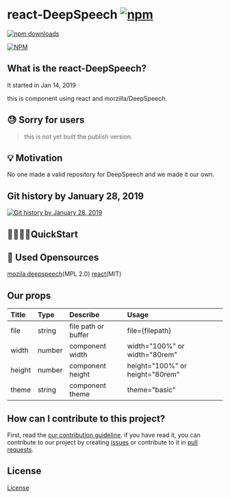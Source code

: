 # react-DeepSpeech [![npm](https://img.shields.io/npm/v/react-deepspeech.svg)](<(https://www.npmjs.com/package/react-deepspeech)>)

[![npm downloads](https://img.shields.io/npm/dm/react-deepspeech.svg)](https://www.npmjs.com/package/react-deepspeech)

[![NPM](https://nodei.co/npm/react-deepspeech.png)](https://npmjs.org/package/react-deepspeech)

## What is the react-DeepSpeech?

It started in Jan 14, 2019

this is component using react and morzilla/DeepSpeech.

## :sweat: Sorry for users

> this is not yet built the publish version.

## 💡 Motivation

No one made a valid repository for DeepSpeech and we made it our own.

## Git history by January 28, 2019

[![Git history by January 28, 2019](https://img.youtube.com/vi/KSYhz9a4CVg/0.jpg)](https://www.youtube.com/watch?v=KSYhz9a4CVg&feature=youtu.be)


## 🏃‍♀️🏃‍♂️QuickStart

## 🔧 Used Opensources

[mozila deepspeech](https://github.com/mozilla/DeepSpeech)(MPL 2.0)
[react](https://github.com/facebook/react)(MIT)

## Our props

|Title   |Type  |Describe                   |Usage                          |
|:-------|:-----|:--------------------------|:------------------------------|
|file    |string|file path or buffer        |file={filepath}                |
|width   |number|component width            |width="100%" or width="80rem"  |
|height  |number|component height           |height="100%" or height="80rem"|
|theme   |string|component theme            |theme="basic"                  | 

## How can I contribute to this project?

First, read the [our contribution guideline](CONTRIBUTING.md). if you have read it, you can contribute to our project by creating [issues](https://github.com/Bogglian/react-DeepSpeech/issues) or contribute to it in [pull requests](https://github.com/Bogglian/react-DeepSpeech/pulls).

## License

[License](LICENSE)
